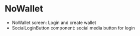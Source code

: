 # NoWallet

- NoWallet screen: Login and create wallet
- SocialLoginButton component: social media button for login
